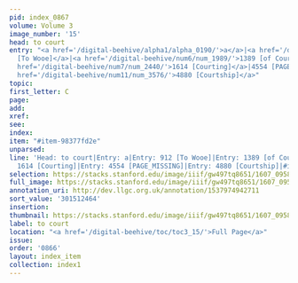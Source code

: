 ```yaml
---
pid: index_0867
volume: Volume 3
image_number: '15'
head: to court
entry: "<a href='/digital-beehive/alpha1/alpha_0190/'>a</a>|<a href='/digital-beehive/num4/num_1199/'>912
  [To Wooe]</a>|<a href='/digital-beehive/num6/num_1989/'>1389 [of Courting women]</a>|<a
  href='/digital-beehive/num7/num_2440/'>1614 [Courting]</a>|4554 [PAGE_MISSING]|<a
  href='/digital-beehive/num11/num_3576/'>4880 [Courtship]</a>"
topic:
first_letter: C
page:
add:
xref:
see:
index:
item: "#item-98377fd2e"
unparsed:
line: 'Head: to court|Entry: a|Entry: 912 [To Wooe]|Entry: 1389 [of Courting women]|Entry:
  1614 [Courting]|Entry: 4554 [PAGE_MISSING]|Entry: 4880 [Courtship]|#item-98377fd2e'
selection: https://stacks.stanford.edu/image/iiif/gw497tq8651/1607_0958/143,2464,722,145/full/0/default.jpg
full_image: https://stacks.stanford.edu/image/iiif/gw497tq8651/1607_0958/full/full/0/default.jpg
annotation_uri: http://dev.llgc.org.uk/annotation/1537974942711
sort_value: '301512464'
insertion:
thumbnail: https://stacks.stanford.edu/image/iiif/gw497tq8651/1607_0958/143,2464,722,145/150,/0/default.jpg
label: to court
location: "<a href='/digital-beehive/toc/toc3_15/'>Full Page</a>"
issue:
order: '0866'
layout: index_item
collection: index1
---
```

